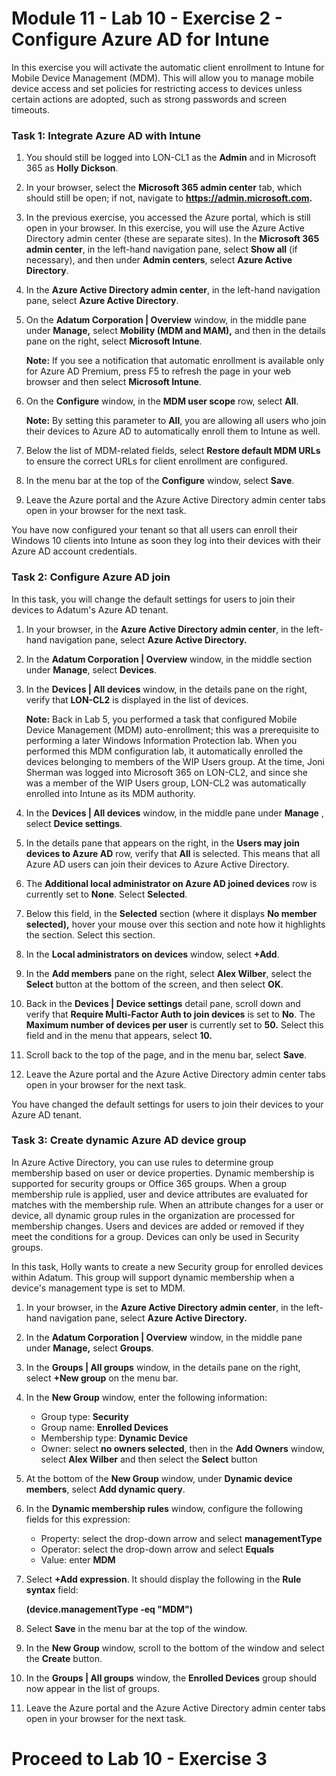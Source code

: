 # Module 11 - Lab 10 - Exercise 2 - Configure Azure AD for Intune 

In this exercise you will activate the automatic client enrollment to Intune for Mobile Device Management (MDM). This will allow you to manage mobile device access and set policies for restricting access to devices unless certain actions are adopted, such as strong passwords and screen timeouts.

### Task 1: Integrate Azure AD with Intune

1. You should still be logged into LON-CL1 as the **Admin** and in Microsoft 365 as **Holly Dickson**.
2. In your browser, select the **Microsoft 365 admin center** tab, which should still be open; if not, navigate to **https://admin.microsoft.com.** 
3. In the previous exercise, you accessed the Azure portal, which is still open in your browser. In this exercise, you will use the Azure Active Directory admin center (these are separate sites). In the **Microsoft 365 admin center**, in the left-hand navigation pane, select **Show all** (if necessary), and then under **Admin centers**, select **Azure Active Directory**.
4. In the **Azure Active Directory admin center**, in the left-hand navigation pane, select **Azure Active Directory**.
5. On the **Adatum Corporation | Overview** window, in the middle pane under **Manage,** select **Mobility (MDM and MAM),** and then in the details pane on the right, select **Microsoft Intune**.<br/>

    **Note:** If you see a notification that automatic enrollment is available only for Azure AD Premium, press F5 to refresh the page in your web browser and then select **Microsoft Intune**.

6. On the **Configure** window, in the **MDM user scope** row, select **All**.<br/>

    **Note:** By setting this parameter to **All**, you are allowing all users who join their devices to Azure AD to automatically enroll them to Intune as well.

7. Below the list of MDM-related fields, select **Restore default MDM URLs** to ensure the correct URLs for client enrollment are configured.
8. In the menu bar at the top of the **Configure** window, select **Save**.
9. Leave the Azure portal and the Azure Active Directory admin center tabs open in your browser for the next task.

You have now configured your tenant so that all users can enroll their Windows 10 clients into Intune as soon they log into their devices with their Azure AD account credentials.


### Task 2: Configure Azure AD join

In this task, you will change the default settings for users to join their devices to Adatum's Azure AD tenant.

1. In your browser, in the **Azure Active Directory admin center**, in the left-hand navigation pane, select **Azure Active Directory.**
2. In the **Adatum Corporation | Overview** window, in the middle section under **Manage**, select **Devices**.
3. In the **Devices | All devices** window, in the details pane on the right, verify that **LON-CL2** is displayed in the list of devices. <br/>

   **Note:** Back in Lab 5, you performed a task that configured Mobile Device Management (MDM) auto-enrollment; this was a prerequisite to performing a later Windows Information Protection lab. When you performed this MDM configuration lab, it automatically enrolled the devices belonging to members of the WIP Users group. At the time, Joni Sherman was logged into Microsoft 365 on LON-CL2, and since she was a member of the WIP Users group, LON-CL2 was automatically enrolled into Intune as its MDM authority.
4. In the **Devices | All devices** window, in the middle pane under **Manage** , select **Device settings**.
5. In the details pane that appears on the right, in the **Users may join devices to Azure AD** row, verify that **All** is selected. This means that all Azure AD users can join their devices to Azure Active Directory.
6. The **Additional local administrator on Azure AD joined devices** row is currently set to **None**. Select **Selected**.
7. Below this field, in the **Selected** section (where it displays **No member selected),** hover your mouse over this section and note how it highlights the section. Select this section.
8. In the **Local administrators on devices** window, select **+Add**.
9. In the **Add members** pane on the right, select **Alex Wilber**, select the **Select** button at the bottom of the screen, and then select **OK**.
10. Back in the **Devices | Device settings** detail pane, scroll down and verify that **Require Multi-Factor Auth to join devices** is set to **No**. The **Maximum number of devices per user** is currently set to **50.** Select this field and in the menu that appears, select **10.**
11. Scroll back to the top of the page, and in the menu bar, select **Save**.
12. Leave the Azure portal and the Azure Active Directory admin center tabs open in your browser for the next task.

You have changed the default settings for users to join their devices to your Azure AD tenant.


### Task 3: Create dynamic Azure AD device group
In Azure Active Directory, you can use rules to determine group membership based on user or device properties. Dynamic membership is supported for security groups or Office 365 groups. When a group membership rule is applied, user and device attributes are evaluated for matches with the membership rule. When an attribute changes for a user or device, all dynamic group rules in the organization are processed for membership changes. Users and devices are added or removed if they meet the conditions for a group. Devices can only be used in Security groups.

In this task, Holly wants to create a new Security group for enrolled devices within Adatum. This group will support dynamic membership when a device's management type is set to MDM.

1. In your browser, in the **Azure Active Directory admin center**, in the left-hand navigation pane, select **Azure Active Directory.**
2. In the **Adatum Corporation | Overview** window, in the middle pane under **Manage,** select **Groups**.
3. In the **Groups | All groups** window, in the details pane on the right, select **+New group** on the menu bar.
4. In the **New Group** window, enter the following information:

    - Group type: **Security**
    - Group name: **Enrolled Devices**
    - Membership type: **Dynamic Device**
    - Owner: select **no owners selected**, then in the **Add Owners** window, select **Alex Wilber** and then select the **Select** button
    
5. At the bottom of the **New Group** window, under **Dynamic device members**, select **Add dynamic query**.
6. In the **Dynamic membership rules** window, configure the following fields for this expression:

    - Property: select the drop-down arrow and select **managementType**
    - Operator: select the drop-down arrow and select **Equals**  
    - Value: enter **MDM**

7. Select **+Add expression**. It should display the following in the **Rule syntax** field:<br/>

    **(device.managementType -eq  &quot;MDM&quot;)**

8. Select **Save** in the menu bar at the top of the window.
9. In the **New Group** window, scroll to the bottom of the window and select the **Create** button.
10. In the **Groups | All groups** window, the **Enrolled Devices** group should now appear in the list of groups.
11. Leave the Azure portal and the Azure Active Directory admin center tabs open in your browser for the next task.


# Proceed to Lab 10 - Exercise 3

